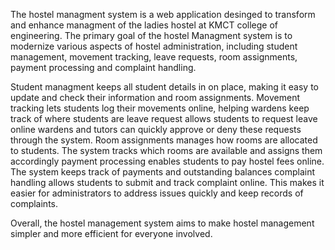 The hostel managment system is a web application desinged to transform and enhance managment of the ladies hostel at KMCT college of engineering. The primary goal of the hostel Managment system is to modernize various aspects of hostel administration, including student management, movement tracking, leave requests, room assignments, payment processing and complaint handling.

Student managment keeps all student details in on place, making it easy to update and check their information and room assignments. Movement tracking lets students log their movements online, helping wardens keep track of where students are leave request allows students to request leave online wardens and tutors can quickly approve or deny these requests through the system. Room assignments manages how rooms are allocated to students. The system tracks which rooms are available and assigns them accordingly payment processing enables students to pay hostel fees online. The system keeps track of payments and outstanding balances complaint handling allows students to submit and track complaint online. This makes it easier for administrators to address issues quickly and keep records of complaints.

Overall, the hostel management system aims to make hostel management simpler and more efficient for everyone involved.
